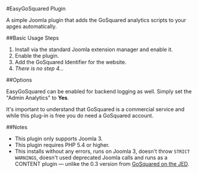 #EasyGoSquared Plugin

A simple Joomla plugin that adds the GoSquared analytics scripts to your apges automatically.

##Basic Usage Steps
  1. Install via the standard Joomla extension manager and enable it.
  2. Enable the plugin.
  3. Add the GoSquared Identifier for the website. 
  4. _There is no step 4…_
  
##Options

EasyGoSquared can be enabled for backend logging as well. Simply set the "Admin Analytics" to **Yes**.

It's important to understand that GoSquared is a commercial service and while this plug-in is free you do need a GoSquared account.

##Notes
 - This plugin only supports Joomla 3. 
 - This plugin requires PHP 5.4 or higher.
 - This installs without any errors, runs on Joomla 3, doesn't throw `STRICT WARNINGS`, doesn't used deprecated Joomla calls and runs as a CONTENT plugin — unlike the 0.3 version from [GoSquared on the JED](http://extensions.joomla.org/extensions/extension/site-management/analytics/gosquared).
